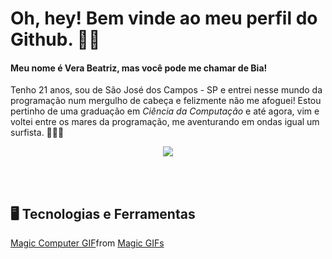 # Oh, hey! Bem vinde ao meu perfil do Github. ✌🏻

#### Meu nome é **Vera Beatriz**, mas você pode me chamar de **Bia**! 
Tenho 21 anos, sou de São José dos Campos - SP e entrei nesse mundo da programação num mergulho de cabeça e felizmente não me afoguei! Estou pertinho de uma graduação em _Ciência da Computação_ e até agora, vim e voltei entre os mares da programação, me aventurando em ondas igual um surfista. 🏄🏻‍♀️ 

<p align="center">
  <a href="https://tenor.com/search/magic-gifs">
  <img src="https://tenor.com/t3SPnuj3kzZ.gif">
  </a>
</p>

<br/>
<br>

## 🖥️ Tecnologias e Ferramentas
<div class="tenor-gif-embed" data-postid="16700979819259403905" data-share-method="host" data-aspect-ratio="1" data-width="100%"><a href="https://tenor.com/view/magic-computer-penguin-ai-data-gif-16700979819259403905">Magic Computer GIF</a>from <a href="https://tenor.com/search/magic-gifs">Magic GIFs</a></div> <script type="text/javascript" async src="https://tenor.com/embed.js"></script>






